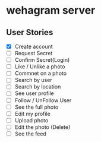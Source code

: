 # wehagram server

## User Stories

- [x] Create account
- [ ] Request Secret
- [ ] Confirm Secret(Login)
- [ ] Like / Unlike a photo
- [ ] Commnet on a photo
- [ ] Search by user
- [ ] Search by location
- [ ] See user profile
- [ ] Follow / UnFollow User
- [ ] See the full photo
- [ ] Edit my profile
- [ ] Upload photo
- [ ] Edit the photo (Delete)
- [ ] See the feed
